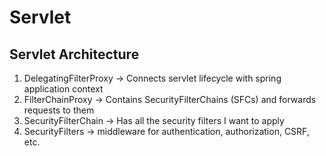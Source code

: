 # Servlet

## Servlet Architecture

1. DelegatingFilterProxy -> Connects servlet lifecycle with spring application context
2. FilterChainProxy -> Contains SecurityFilterChains (SFCs) and forwards requests to them
3. SecurityFilterChain -> Has all the security filters I want to apply
4. SecurityFilters -> middleware for authentication, authorization, CSRF, etc.
